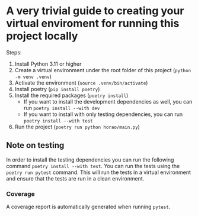 # A very trivial guide to creating your virtual enviroment for running this project locally

Steps:

1. Install Python 3.11 or higher
2. Create a virtual environment under the root folder of this project (`python -m venv .venv`)
3. Activate the environment (`source .venv/bin/activate`)
4. Install poetry (`pip install poetry`)
4. Install the required packages (`poetry install`)
   - If you want to install the development dependencies as well, you can run `poetry install --with dev`
   - If you want to install with only testing dependencies, you can run `poetry install --with test`
5. Run the project (`poetry run python horao/main.py`)

## Note on testing

In order to install the testing dependencies you can run the following command `poetry install --with test`.
You can run the tests using the `poetry run pytest` command. This will run the tests in a virtual environment and ensure that the tests are run in a clean environment.

### Coverage
A coverage report is automatically generated when running `pytest`.
